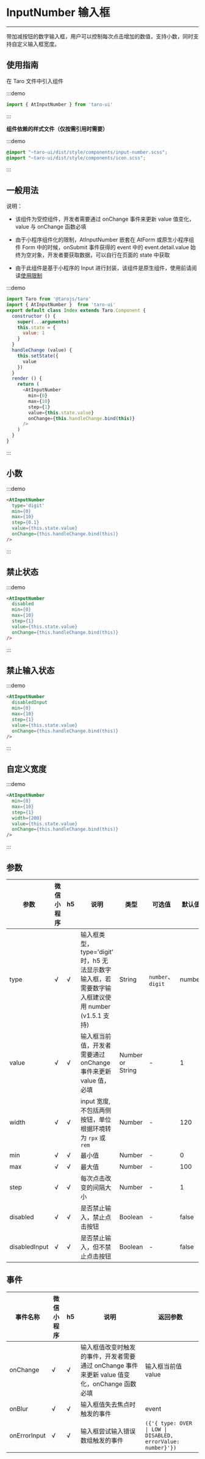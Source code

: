 # InputNumber 输入框

---

带加减按钮的数字输入框，用户可以控制每次点击增加的数值，支持小数，同时支持自定义输入框宽度。

## 使用指南

在 Taro 文件中引入组件

:::demo

```js
import { AtInputNumber } from 'taro-ui'
```

:::

**组件依赖的样式文件（仅按需引用时需要）**

:::demo

```scss
@import "~taro-ui/dist/style/components/input-number.scss";
@import "~taro-ui/dist/style/components/icon.scss";
```

:::

## 一般用法

说明：

- 该组件为受控组件，开发者需要通过 onChange 事件来更新 value 值变化，value 与 onChange 函数必填

- 由于小程序组件化的限制，AtInputNumber 嵌套在 AtForm 或原生小程序组件 Form 中的时候，onSubmit 事件获得的 event 中的 event.detail.value 始终为空对象，开发者要获取数据，可以自行在页面的 state 中获取

- 由于此组件是基于小程序的 Input 进行封装，该组件是原生组件，使用前请阅读[使用限制](https://developers.weixin.qq.com/miniprogram/dev/component/native-component.html)

:::demo

```js
import Taro from '@tarojs/taro'
import { AtInputNumber }  from 'taro-ui'
export default class Index extends Taro.Component {
  constructor () {
    super(...arguments)
    this.state = {
      value: 1
    }
  }
  handleChange (value) {
    this.setState({
      value
    })
  }
  render () {
    return (
      <AtInputNumber
        min={0}
        max={10}
        step={1}
        value={this.state.value}
        onChange={this.handleChange.bind(this)}
      />
    )
  }
}

```

:::

## 小数

:::demo

```html
<AtInputNumber
  type='digit'
  min={0}
  max={10}
  step={0.1}
  value={this.state.value}
  onChange={this.handleChange.bind(this)}
/>
```

:::

## 禁止状态

:::demo

```html
<AtInputNumber
  disabled
  min={0}
  max={10}
  step={1}
  value={this.state.value}
  onChange={this.handleChange.bind(this)}
/>
```

:::

## 禁止输入状态

:::demo

```html
<AtInputNumber
  disabledInput
  min={0}
  max={10}
  step={1}
  value={this.state.value}
  onChange={this.handleChange.bind(this)}
/>
```

:::

## 自定义宽度

:::demo

```html
<AtInputNumber
  min={0}
  max={10}
  step={1}
  width={200}
  value={this.state.value}
  onChange={this.handleChange.bind(this)}
/>
```

:::

## 参数

| 参数          | 微信小程序 | h5  | 说明                                                                                              | 类型             | 可选值            | 默认值 |
| ------------- | ---------- | --- | ------------------------------------------------------------------------------------------------- | ---------------- | ----------------- | ------ |
| type          | √          | √   | 输入框类型，type='digit' 时，h5 无法显示数字输入框，若需要数字输入框建议使用 number (v1.5.1 支持) | String           | `number`、`digit` | number |
| value         | √          | √   | 输入框当前值，开发者需要通过 onChange 事件来更新 value 值，必填                                   | Number or String | -                 | 1      |
| width         | √          | √   | input 宽度,不包括两侧按钮，单位根据环境转为 `rpx` 或 `rem`                                        | Number           | -                 | 120    |
| min           | √          | √   | 最小值                                                                                            | Number           | -                 | 0      |
| max           | √          | √   | 最大值                                                                                            | Number           | -                 | 100    |
| step          | √          | √   | 每次点击改变的间隔大小                                                                            | Number           | -                 | 1      |
| disabled      | √          | √   | 是否禁止输入，禁止点击按钮                                                                        | Boolean          | -                 | false  |
| disabledInput | √          | √   | 是否禁止输入，但不禁止点击按钮                                                                    | Boolean          | -                 | false  |

## 事件

| 事件名称     | 微信小程序 | h5  | 说明                                                                                         | 返回参数                                                     |
| ------------ | ---------- | --- | -------------------------------------------------------------------------------------------- | ------------------------------------------------------------ |
| onChange     | √          | √   | 输入框值改变时触发的事件，开发者需要通过 onChange 事件来更新 value 值变化，onChange 函数必填 | 输入框当前值 value                                           |
| onBlur       | √          | √   | 输入框值失去焦点时触发的事件                                                                 | event                                                        |
| onErrorInput | √          | √   | 输入框尝试输入错误数组触发的事件                                                             | `({'{ type: OVER \| LOW \| DISABLED, errorValue: number}'})` |
